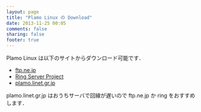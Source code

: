 ```yaml
---
layout: page
title: "Plamo Linux の Download"
date: 2013-11-25 00:05
comments: false
sharing: false
footer: true
---
```


Plamo Linux は以下のサイトからダウンロード可能です．

* [ftp.ne.jp](ftp://ftp.ne.jp/pub/Linux/distributions/plamolinux/)
* [Ring Server Project](ftp://ftp.ring.gr.jp/pub/linux/Plamo/)
* [plamo.linet.gr.jp](ftp://plamo.linet.gr.jp/pub/)

plamo.linet.gr.jp はおうちサーバで回線が遅いので ftp.ne.jp か ring をおすすめします．

